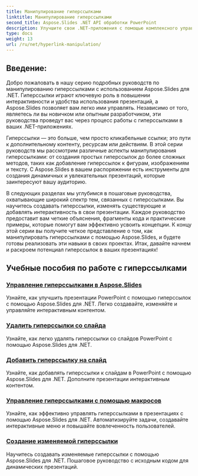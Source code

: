```yaml
---
title: Манипулирование гиперссылками
linktitle: Манипулирование гиперссылками
second_title: Aspose.Slides .NET API обработки PowerPoint
description: Улучшите свои .NET-приложения с помощью комплексного управления гиперссылками с помощью Aspose.Slides. Узнайте, как управлять гиперссылками, создавать интерактивные презентации и легко повышать вовлеченность пользователей.
type: docs
weight: 13
url: /ru/net/hyperlink-manipulation/
---
```


## Введение:

Добро пожаловать в нашу серию подробных руководств по манипулированию гиперссылками с использованием Aspose.Slides для .NET. Гиперссылки играют ключевую роль в повышении интерактивности и удобства использования презентаций, а Aspose.Slides позволяет вам легко ими управлять. Независимо от того, являетесь ли вы новичком или опытным разработчиком, эти руководства проведут вас через процесс работы с гиперссылками в ваших .NET-приложениях.

Гиперссылки — это больше, чем просто кликабельные ссылки; это пути к дополнительному контенту, ресурсам или действиям. В этой серии руководств мы рассмотрим различные аспекты манипулирования гиперссылками: от создания простых гиперссылок до более сложных методов, таких как добавление гиперссылок к фигурам, изображениям и тексту. С Aspose.Slides в вашем распоряжении есть инструменты для создания динамичных и увлекательных презентаций, которые заинтересуют вашу аудиторию.

В следующих разделах мы углубимся в пошаговые руководства, охватывающие широкий спектр тем, связанных с гиперссылками. Вы научитесь создавать гиперссылки, изменять существующие и добавлять интерактивность в свои презентации. Каждое руководство предоставит вам четкие объяснения, фрагменты кода и практические примеры, которые помогут вам эффективно усвоить концепции. К концу этой серии вы получите четкое представление о том, как манипулировать гиперссылками с помощью Aspose.Slides, и будете готовы реализовать эти навыки в своих проектах. Итак, давайте начнем и раскроем потенциал гиперссылок в ваших презентациях!

## Учебные пособия по работе с гиперссылками
### [Управление гиперссылками в Aspose.Slides](./hyperlink-manipulation/)
Узнайте, как улучшить презентации PowerPoint с помощью гиперссылок с помощью Aspose.Slides для .NET. Легко создавайте, изменяйте и управляйте интерактивным контентом.
### [Удалить гиперссылки со слайда](./remove-hyperlinks/)
Узнайте, как легко удалять гиперссылки со слайдов PowerPoint с помощью Aspose.Slides для .NET.
### [Добавить гиперссылку на слайд](./add-hyperlink/)
Узнайте, как добавлять гиперссылки к слайдам в PowerPoint с помощью Aspose.Slides для .NET. Дополните презентации интерактивным контентом.
### [Управление гиперссылками с помощью макросов](./macro-hyperlink/)
Узнайте, как эффективно управлять гиперссылками в презентациях с помощью Aspose.Slides для .NET. Автоматизируйте задачи, создавайте интерактивные меню и повышайте вовлеченность пользователей.
### [Создание изменяемой гиперссылки](./mutable-hyperlink/)
Научитесь создавать изменяемые гиперссылки с помощью Aspose.Slides для .NET. Пошаговое руководство с исходным кодом для динамических презентаций.
